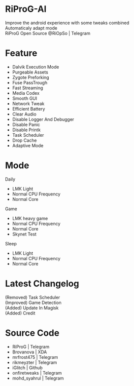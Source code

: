# RiProG-AI

Improve the android experience with some tweaks combined <br />
Automaticaly adapt  mode <br />
RiProG Open Source @RiOpSo | Telegram  <br />

# Feature

- Dalvik Execution Mode <br />
- Purgeable Assets <br />
- Zygote Preforking <br />
- Fuse PassTrough <br />
- Fast Streaming <br />
- Media Codex <br />
- Smooth GUI <br />
- Network Tweak <br />
- Efficient Battery <br />
- Clear Audio <br />
- Disable Logger And Debugger <br />
- Disable Panic <br />
- Disable Printk <br />
- Task Scheduler <br />
- Drop Cache <br />
- Adaptive Mode <br />

# Mode

Daily
- LMK Light <br />
- Normal CPU Frequency <br />
- Normal Core <br />

Game
- LMK heavy game <br />
- Normal CPU Frequency <br />
- Normal Core <br />
- Skynet Test <br />

Sleep
- LMK Light <br />
- Normal CPU Frequency <br />
- Normal Core <br />

# Latest Changelog

(Removed) Task Scheduler <br />
(Improved) Game Detection <br />
(Added) Update In Magisk <br />
(Added) Credit <br />

# Source Code

- RiProG | Telegram <br />
- Brovanova | XDA <br />
- mrfrost475  | Telegram <br />
- rikmeyzter | Telegram <br />
- iGlitch | Github <br />
- onfiretweaks | Telegram <br />
- mohd_syahrul | Telegram <br />
